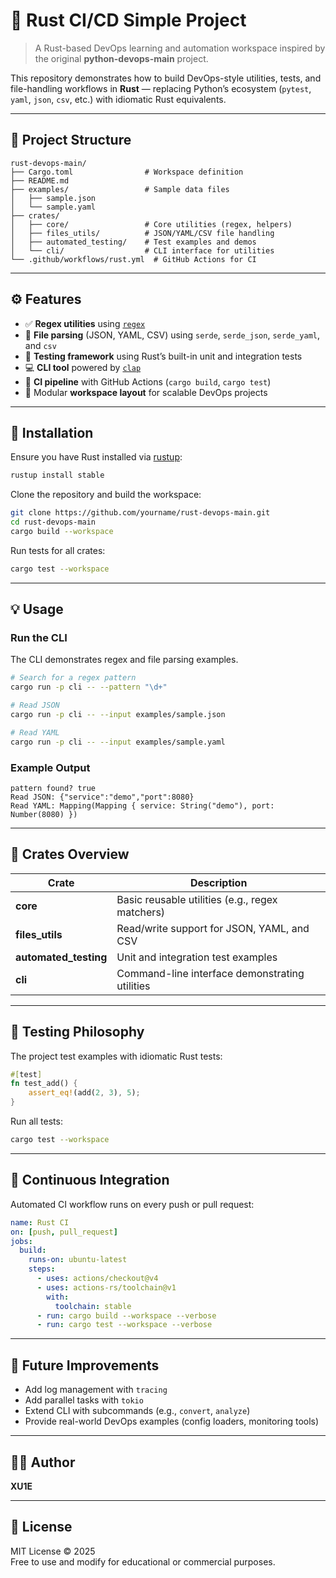# 🦀 Rust CI/CD Simple Project 

> A Rust-based DevOps learning and automation workspace inspired by the original **python-devops-main** project.

This repository demonstrates how to build DevOps-style utilities, tests, and file-handling workflows in **Rust** — replacing Python’s ecosystem (`pytest`, `yaml`, `json`, `csv`, etc.) with idiomatic Rust equivalents.

---

## 📁 Project Structure

```
rust-devops-main/
├── Cargo.toml                # Workspace definition
├── README.md
├── examples/                 # Sample data files
│   ├── sample.json
│   └── sample.yaml
├── crates/
│   ├── core/                 # Core utilities (regex, helpers)
│   ├── files_utils/          # JSON/YAML/CSV file handling
│   ├── automated_testing/    # Test examples and demos
│   └── cli/                  # CLI interface for utilities
└── .github/workflows/rust.yml  # GitHub Actions for CI
```

---

## ⚙️ Features

- ✅ **Regex utilities** using [`regex`](https://crates.io/crates/regex)
- 📂 **File parsing** (JSON, YAML, CSV) using `serde`, `serde_json`, `serde_yaml`, and `csv`
- 🧪 **Testing framework** using Rust’s built-in unit and integration tests
- 💻 **CLI tool** powered by [`clap`](https://crates.io/crates/clap)
- 🚀 **CI pipeline** with GitHub Actions (`cargo build`, `cargo test`)
- 🧱 Modular **workspace layout** for scalable DevOps projects

---

## 🧰 Installation

Ensure you have Rust installed via [rustup](https://rustup.rs):

```bash
rustup install stable
```

Clone the repository and build the workspace:

```bash
git clone https://github.com/yourname/rust-devops-main.git
cd rust-devops-main
cargo build --workspace
```

Run tests for all crates:

```bash
cargo test --workspace
```

---

## 💡 Usage

### Run the CLI

The CLI demonstrates regex and file parsing examples.

```bash
# Search for a regex pattern
cargo run -p cli -- --pattern "\d+"

# Read JSON
cargo run -p cli -- --input examples/sample.json

# Read YAML
cargo run -p cli -- --input examples/sample.yaml
```

### Example Output

```
pattern found? true
Read JSON: {"service":"demo","port":8080}
Read YAML: Mapping(Mapping { service: String("demo"), port: Number(8080) })
```

---

## 🧩 Crates Overview

| Crate | Description |
|-------|--------------|
| **core** | Basic reusable utilities (e.g., regex matchers) |
| **files_utils** | Read/write support for JSON, YAML, and CSV |
| **automated_testing** | Unit and integration test examples |
| **cli** | Command-line interface demonstrating utilities |

---

## 🧪 Testing Philosophy

The project test examples with idiomatic Rust tests:

```rust
#[test]
fn test_add() {
    assert_eq!(add(2, 3), 5);
}
```

Run all tests:

```bash
cargo test --workspace
```

---

## 🔄 Continuous Integration

Automated CI workflow runs on every push or pull request:

```yaml
name: Rust CI
on: [push, pull_request]
jobs:
  build:
    runs-on: ubuntu-latest
    steps:
      - uses: actions/checkout@v4
      - uses: actions-rs/toolchain@v1
        with:
          toolchain: stable
      - run: cargo build --workspace --verbose
      - run: cargo test --workspace --verbose
```

---

## 🧱 Future Improvements

- Add log management with `tracing`
- Add parallel tasks with `tokio`
- Extend CLI with subcommands (e.g., `convert`, `analyze`)
- Provide real-world DevOps examples (config loaders, monitoring tools)

---

## 🧑‍💻 Author

**XU1E**  


---

## 📜 License

MIT License © 2025  
Free to use and modify for educational or commercial purposes.
